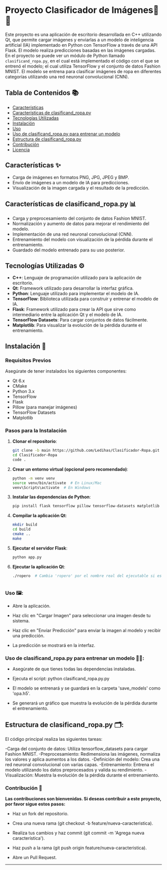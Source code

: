 
# Proyecto Clasificador de Imágenes🧥👗

<p>

Este proyecto es una aplicación de escritorio desarrollada en C++ utilizando Qt, que permite cargar imágenes y enviarlas a un modelo de inteligencia artificial (IA) implementado en Python con TensorFlow a través de una API Flask. El modelo realiza predicciones basadas en las imágenes cargadas. En el proyecto se puede ver un módulo de Python llamado `clasificand_ropa.py`, en el cual está implementado el código con el que se entrenó el modelo; el cual utiliza TensorFlow y el conjunto de datos Fashion MNIST. El modelo se entrena para clasificar imágenes de ropa en diferentes categorías utilizando una red neuronal convolucional (CNN).

</p>

## Tabla de Contenidos 📚

- [Características](#características-)
- [Características de clasificand_ropa.py](#características-de-clasificand_ropapy-)
- [Tecnologías Utilizadas](#tecnologías-utilizadas-)
- [Instalación](#instalación-)
- [Uso](#uso-)
- [Uso de clasificand_ropa.py para entrenar un modelo](#uso-de-clasificand_ropapy-para-entrenar-un-modelo-)
- [Estructura de clasificand_ropa.py](#estructura-de-clasificand_ropapy-)
- [Contribución](#contribución-)
- [Licencia](#licencia-)

## Características ✨

- Carga de imágenes en formatos PNG, JPG, JPEG y BMP.
- Envío de imágenes a un modelo de IA para predicciones.
- Visualización de la imagen cargada y el resultado de la predicción.


## Características de clasificand_ropa.py 📊

- Carga y preprocesamiento del conjunto de datos Fashion MNIST.
- Normalización y aumento de datos para mejorar el rendimiento del modelo.
- Implementación de una red neuronal convolucional (CNN).
- Entrenamiento del modelo con visualización de la pérdida durante el entrenamiento.
- Guardado del modelo entrenado para su uso posterior.

## Tecnologías Utilizadas ⚙️

- **C++**: Lenguaje de programación utilizado para la aplicación de escritorio.
- **Qt**: Framework utilizado para desarrollar la interfaz gráfica.
- **Python**: Lenguaje utilizado para implementar el modelo de IA.
- **TensorFlow**: Biblioteca utilizada para construir y entrenar el modelo de IA.
- **Flask**: Framework utilizado para crear la API que sirve como intermediario entre la aplicación Qt y el modelo de IA.
- **TensorFlow Datasets**: Para cargar conjuntos de datos fácilmente.
- **Matplotlib**: Para visualizar la evolución de la pérdida durante el entrenamiento.

## Instalación 🚀

### Requisitos Previos

Asegúrate de tener instalados los siguientes componentes:

- Qt 6.x
- CMake
- Python 3.x
- TensorFlow
- Flask
- Pillow (para manejar imágenes)
- TensorFlow Datasets
- Matplotlib

### Pasos para la Instalación

1. **Clonar el repositorio**:
   ```bash
   git clone -b main https://github.com/Ledihas/Clasificador-Ropa.git
   cd Clasificador-Ropa
   code .
   
   
2. **Crear un entorno virtual (opcional pero recomendado)**:

      ```bash
      python -m venv venv
      source venv/bin/activate  # En Linux/Mac
      venv\Scripts\activate  # En Windows

3. **Instalar las dependencias de Python**:

    ```bash 
    pip install flask tensorflow pillow tensorflow-datasets matplotlib

    
4. **Compilar la aplicación Qt**:

    ```bash    
    mkdir build
    cd build
    cmake ..
    make

5. **Ejecutar el servidor Flask**:
    ```bash
    python app.py


6. **Ejecutar la aplicación Qt**:
    ```bash
    ./ropero  # Cambia 'ropero' por el nombre real del ejecutable si es diferente.



### Uso 🖼️:
<ul>
    <li><p>Abre la aplicación.</p></li>
    <li><p>Haz clic en "Cargar Imagen" para seleccionar una imagen desde tu sistema.</p></li>
    <li><p>Haz clic en "Enviar Predicción" para enviar la imagen al modelo y recibir una predicción.</p></li>
    <li><p>La predicción se mostrará en la interfaz.</p></li>
</ul>

### Uso de clasificand_ropa.py para entrenar un modelo 🏋️‍♂️:
<ul>
    <li><p>Asegúrate de que tienes todas las dependencias instaladas.</p></li>
    <li><p>Ejecuta el script: python clasificand_ropa.py.py</p></li>
    <li><p>El modelo se entrenará y se guardará en la carpeta 'save_models' como 'opa.h5'.</p></li>
    <li><p>Se generará un gráfico que muestra la evolución de la pérdida durante el entrenamiento.</p></li>
</ul>

## Estructura de clasificand_ropa.py 🗂️:
El código principal realiza las siguientes tareas:

-Carga del conjunto de datos: Utiliza tensorflow_datasets para cargar Fashion MNIST.
-Preprocesamiento: Redimensiona las imágenes, normaliza los valores y aplica aumentos a los datos.
-Definición del modelo: Crea una red neuronal convolucional con varias capas.
-Entrenamiento: Entrena el modelo utilizando los datos preprocesados y valida su rendimiento.
-Visualización: Muestra la evolución de la pérdida durante el entrenamiento.



### Contribución 🤝

**Las contribuciones son bienvenidas. Si deseas contribuir a este proyecto, por favor sigue estos pasos:**

<ul>
   <li><p> Haz un fork del repositorio.</p></li>
    <li><p>Crea una nueva rama (git checkout -b feature/nueva-caracteristica).</p></li>
    <li><p>Realiza tus cambios y haz commit (git commit -m 'Agrega nueva característica').</p></li>
    <li><p>Haz push a la rama (git push origin feature/nueva-caracteristica).</p></li>
    <li><p>Abre un Pull Request.</p></li>
</ul>

<hr>   

